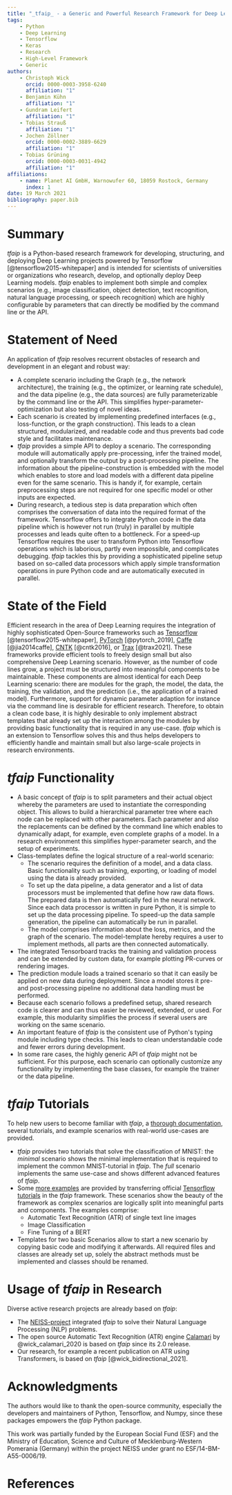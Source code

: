 ```yaml
---
title: "_tfaip_ - a Generic and Powerful Research Framework for Deep Learning based on Tensorflow"
tags:
    - Python
    - Deep Learning
    - Tensorflow
    - Keras
    - Research
    - High-Level Framework
    - Generic
authors:
    - Christoph Wick
      orcid: 0000-0003-3958-6240
      affiliation: "1"
    - Benjamin Kühn
      affiliation: "1"
    - Gundram Leifert
      affiliation: "1"
    - Tobias Strauß
      affiliation: "1"
    - Jochen Zöllner
      orcid: 0000-0002-3889-6629
      affiliation: "1"
    - Tobias Grüning
      orcid: 0000-0003-0031-4942
      affiliation: "1"
affiliations:
    - name: Planet AI GmbH, Warnowufer 60, 18059 Rostock, Germany
      index: 1
date: 19 March 2021
bibliography: paper.bib
---
```


# Summary

_tfaip_ is a Python-based research framework for developing, structuring, and deploying Deep Learning projects powered by Tensorflow [@tensorflow2015-whitepaper] and is intended for scientists of universities or organizations who research, develop, and optionally deploy Deep Learning models.
_tfaip_ enables to implement both simple and complex scenarios (e.g., image classification, object detection, text recognition, natural language processing, or speech recognition) which are highly configurable by parameters that can directly be modified by the command line or the API.

# Statement of Need

An application of _tfaip_ resolves recurrent obstacles of research and development in an elegant and robust way:
* A complete scenario including the Graph (e.g., the network architecture), the training (e.g., the optimizer, or learning rate schedule), and the data pipeline (e.g., the data sources) are fully parameterizable by the command line or the API.
  This simplifies hyper-parameter-optimization but also testing of novel ideas.
* Each scenario is created by implementing predefined interfaces (e.g., loss-function, or the graph construction).
  This leads to a clean structured, modularized, and readable code and thus prevents bad code style and facilitates maintenance.
* _tfaip_ provides a simple API to deploy a scenario.
  The corresponding module will automatically apply pre-processing, infer the trained model, and optionally transform the output by a post-processing pipeline. 
  The information about the pipeline-construction is embedded with the model which enables to store and load models with a different data pipeline even for the same scenario.
  This is handy if, for example, certain preprocessing steps are not required for one specific model or other inputs are expected.
* During research, a tedious step is data preparation which often comprises the conversation of data into the required format of the framework.
  Tensorflow offers to integrate Python code in the data pipeline which is however not run (truly) in parallel by multiple processes and leads quite often to a bottleneck.
  For a speed-up Tensorflow requires the user to transform Python into Tensorflow operations which is laborious, partly even impossible, and complicates debugging.
  _tfaip_ tackles this by providing a sophisticated pipeline setup based on so-called data processors which apply simple transformation operations in pure Python code and are automatically executed in parallel.
  
# State of the Field

Efficient research in the area of Deep Learning requires the integration of highly sophisticated Open-Source frameworks such as [Tensorflow](https://www.tensorflow.org/) [@tensorflow2015-whitepaper], [PyTorch](https://pytorch.org/) [@pytorch_2019], [Caffe](https://github.com/BVLC/caffe) [@jia2014caffe], [CNTK](https://github.com/microsoft/CNTK) [@cntk2016], or [Trax](https://github.com/google/trax) [@trax2021].
These frameworks provide efficient tools to freely design small but also comprehensive Deep Learning scenario.
However, as the number of code lines grow, a project must be structured into meaningful components to be maintainable.
These components are almost identical for each Deep Learning scenario: there are modules for the graph, the model, the data, the training, the validation, and the prediction (i.e., the application of a trained model).
Furthermore, support for dynamic parameter adaption for instance via the command line is desirable for efficient research.
Therefore, to obtain a clean code base, it is highly desirable to only implement abstract templates that already set up the interaction among the modules by providing basic functionality that is required in any use-case.
_tfaip_ which is an extension to Tensorflow solves this and thus helps developers to efficiently handle and maintain small but also large-scale projects in research environments.

# _tfaip_ Functionality

* A basic concept of _tfaip_ is to split parameters and their actual object whereby the parameters are used to instantiate the corresponding object.
  This allows to build a hierarchical parameter tree where each node can be replaced with other parameters.
  Each parameter and also the replacements can be defined by the command line which enables to dynamically adapt, for example, even complete graphs of a model.
  In a research environment this simplifies hyper-parameter search, and the setup of experiments.
* Class-templates define the logical structure of a real-world scenario:
    * The scenario requires the definition of a model, and a data class.
      Basic functionality such as training, exporting, or loading of model using the data is already provided.
    * To set up the data pipeline, a data generator and a list of data processors must be implemented that define how raw data flows.
      The prepared data is then automatically fed in the neural network.
      Since each data processor is written in pure Python, it is simple to set up the data processing pipeline.
      To speed-up the data sample generation, the pipeline can automatically be run in parallel.
    * The model comprises information about the loss, metrics, and the graph of the scenario.
      The model-template hereby requires a user to implement methods, all parts are then connected automatically.
* The integrated Tensorboard tracks the training and validation process and can be extended by custom data, for example plotting PR-curves or rendering images.
* The prediction module loads a trained scenario so that it can easily be applied on new data during deployment.
  Since a model stores it pre- and post-processing pipeline no additional data handling must be performed.
* Because each scenario follows a predefined setup, shared research code is clearer and can thus easier be reviewed, extended, or used.
  For example, this modularity simplifies the process if several users are working on the same scenario.
* An important feature of _tfaip_ is the consistent use of Python's typing module including type checks.
  This leads to clean understandable code and fewer errors during development.
* In some rare cases, the highly generic API of _tfaip_ might not be sufficient.
  For this purpose, each scenario can optionally customize any functionality by implementing the base classes, for example the trainer or the data pipeline.

# _tfaip_ Tutorials

To help new users to become familiar with _tfaip_, a [thorough documentation](https://tfaip.readthedocs.io/), several tutorials, and example scenarios with real-world use-cases are provided.

* _tfaip_ provides two tutorials that solve the classification of MNIST: 
  the _minimal_ scenario shows the minimal implementation that is required to implement the common MNIST-tutorial in _tfaip_.
  The _full_ scenario implements the same use-case and shows different advanced features of _tfaip_.
* Some [more examples](https://github.com/Planet-AI-GmbH/tfaip_example_scenarios) are provided by transferring official [Tensorflow tutorials](https://www.tensorflow.org/tutorials) in the _tfaip_ framework.
  These scenarios show the beauty of the framework as complex scenarios are logically split into meaningful parts and components.
  The examples comprise:
  * Automatic Text Recognition (ATR) of single text line images
  * Image Classification
  * Fine Tuning of a BERT 
* Templates for two basic Scenarios allow to start a new scenario by copying basic code and modifying it afterwards. 
  All required files and classes are already set up, solely the abstract methods must be implemented and classes should be renamed.

# Usage of _tfaip_ in Research

Diverse active research projects are already based on _tfaip_:
* The [NEISS-project](https://github.com/NEISSproject/tf2_neiss_nlp) integrated _tfaip_ to solve their Natural Language Processing (NLP) problems.
* The open source Automatic Text Recognition (ATR) engine [Calamari](https://github.com/calamari_ocr/calamari) by @wick_calamari_2020 is based on _tfaip_ since its 2.0 release.
* Our research, for example a recent publication on ATR using Transformers, is based on _tfaip_ [@wick_bidirectional_2021].


# Acknowledgments

The authors would like to thank the open-source community, especially the developers and maintainers of Python, Tensorflow, and Numpy, since these packages empowers the _tfaip_ Python package.

This work was partially funded by the European Social Fund (ESF) and the Ministry of Education, Science and Culture of Mecklenburg-Western Pomerania (Germany) within the project NEISS under grant no ESF/14-BM-A55-0006/19.

# References

